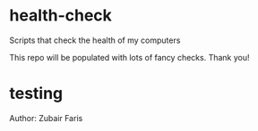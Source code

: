 # health-check
Scripts that check the health of my computers

This repo will be populated with lots of fancy checks.
Thank you!
# testing
Author: Zubair Faris
